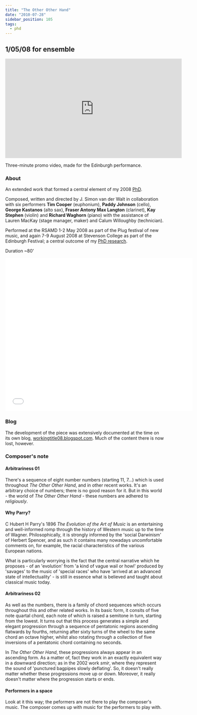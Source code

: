 ```yaml
---
title: "The Other Other Hand"
date: "2010-07-28"
sidebar_position: 105
tags: 
  - phd
---
```


## 1/05/08 for ensemble

<iframe width="560" height="315" src="https://www.youtube.com/embed/C8Fozb7LIK0?si=fd4aDQzutgXrYtXS" title="YouTube video player" frameBorder="0" allow="accelerometer; autoplay; clipboard-write; encrypted-media; gyroscope; picture-in-picture; web-share" referrerpolicy="strict-origin-when-cross-origin" allowFullScreen></iframe>

Three-minute promo video, made for the Edinburgh performance.

### About

An extended work that formed a central element of my 2008 [PhD](https://rcs.koha-ptfs.co.uk/cgi-bin/koha/opac-detail.pl?biblionumber=85760&query_desc=van%20der%20Walt).

Composed, written and directed by J. Simon van der Walt in collaboration with six performers **Tim Cooper** (euphonium), **Paddy Johnson** (cello), **George Kastanos** (alto sax), **Fraser Antony Max Langton** (clarinet), **Kay Stephen** (violin) and **Richard Waghorn** (piano) with the assistance of Lauren MacKay (stage manager, maker) and Calum Willoughby (technician).

Performed at the RSAMD 1-2 May 2008 as part of the Plug festival of new music, and again 7-9 August 2008 at Stevenson College as part of the Edinburgh Festival; a central outcome of my [PhD research](https://rcs.koha-ptfs.co.uk/cgi-bin/koha/opac-detail.pl?biblionumber=85760&query_desc=van%20der%20Walt).

Duration ~80'

<iframe src="//www.slideshare.net/slideshow/embed_code/key/DTXXll901T2yG" width="595" height="485" frameborder="0" marginwidth="0" marginheight="0" scrolling="no" allowFullScreen> </iframe>

### Blog

The development of the piece was extensively documented at the time on its own blog, [workingtitle08.blogspot.com](http://workingtitle08.blogspot.com). Much of the content there is now lost, however.

### Composer's note

#### Arbitrariness 01

There's a sequence of eight number numbers (starting 11, 7...) which is used throughout _The Other Other Hand_, and in other recent works. It's an arbitrary choice of numbers; there is no good reason for it. But in this world - the world of _The Other Other Hand_ - these numbers are adhered to _religiously_.

#### Why Parry?

C Hubert H Parry's 1896 _The Evolution of the Art of Music_ is an entertaining and well-informed romp through the history of Western music up to the time of Wagner. Philosophically, it is strongly informed by the 'social Darwinism' of Herbert Spencer, and as such it contains many nowadays uncomfortable comments on, for example, the racial characteristics of the various European nations.

What is particularly worrying is the fact that the central narrative which he proposes - of an 'evolution' from 'a kind of vague wail or howl' produced by 'savages' to the music of 'special races' who have 'arrived at an advanced state of intellectuality' - is still in essence what is believed and taught about classical music today.

#### Arbitrariness 02

As well as the numbers, there is a family of chord sequences which occurs throughout this and other related works. In its basic form, it consits of five note quartal chord, each note of which is raised a semitone in turn, starting from the lowest. It turns out that this process generates a simple and elegant progression through a sequence of pentatonic regions ascending flatwards by fourths, returning after sixty turns of the wheel to the same chord an octave higher, whilst also rotating through a collection of five inversions of a pentatonic chord containing no seconds.

In _The Other Other Hand_, these progressions always appear in an ascending form. As a matter of, fact they work in an exactly equivalent way in a downward direction; as in the 2002 work _smir_, where they represent the sound of 'punctured bagpipes slowly deflating'. So, it doesn't really matter whether these progressions move up or down. Moreover, it really doesn't matter where the progression starts or ends.

#### Performers in a space

Look at it this way; the peformers are not there to play the composer's music. The composer comes up with music for the performers to play with.


